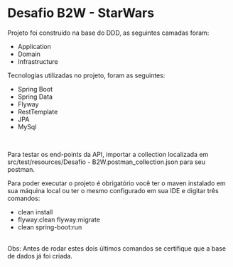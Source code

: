 # Desafio B2W - StarWars

Projeto foi construído na base do DDD, as seguintes camadas foram:<br />
- Application
- Domain
- Infrastructure<br />

Tecnologias utilizadas no projeto, foram as seguintes:<br />
- Spring Boot
- Spring Data
- Flyway
- RestTemplate
- JPA
- MySql
<br />

Para testar os end-points da API, importar a collection localizada em 
src/test/resources/Desafio - B2W.postman_collection.json para seu postman.<br />

Para poder executar o projeto é obrigatório você ter o maven instalado em sua 
máquina local ou ter o mesmo configurado em sua IDE e digitar três comandos:
- clean install
- flyway:clean flyway:migrate
- clean spring-boot:run
<br />
Obs: Antes de rodar estes dois últimos comandos se certifique que a base de dados já
foi criada.

